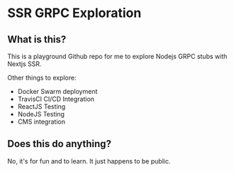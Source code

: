 # SSR GRPC Exploration

## What is this?

This is a playground Github repo for me to explore Nodejs GRPC stubs with Nextjs SSR.

Other things to explore:

- Docker Swarm deployment
- TravisCI CI/CD Integration
- ReactJS Testing
- NodeJS Testing
- CMS integration

## Does this do anything?

No, it's for fun and to learn. It just happens to be public.
